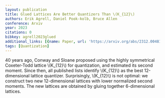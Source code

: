 ```yaml
---
layout: publication
title: Glued Lattices Are Better Quantizers Than \(K_{12}\)
authors: Erik Agrell, Daniel Pook-kolb, Bruce Allen
conference: Arxiv
year: 2023
citations: 0
bibkey: agrell2023glued
additional_links: [{name: Paper, url: 'https://arxiv.org/abs/2312.00481'}]
tags: [Quantization]
---
```

40 years ago, Conway and Sloane proposed using the highly symmetrical
Coxeter-Todd lattice \\(K_\{12\}\\) for quantization, and estimated its second
moment. Since then, all published lists identify \\(K_\{12\}\\) as the best
12-dimensional lattice quantizer. Surprisingly, \\(K_\{12\}\\) is not optimal: we
construct two new 12-dimensional lattices with lower normalized second moments.
The new lattices are obtained by gluing together 6-dimensional lattices.